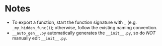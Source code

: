# Notes

- To export a function, start the function signature with `_` (e.g. `_my_hidden_func()`); otherwise, follow the existing naming convention.
- `__auto_gen__.py` automatically generates the `__init__.py`, so do _NOT_ manually edit `__init__.py`.